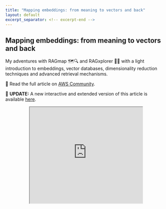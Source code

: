```yaml
---
title: "Mapping embeddings: from meaning to vectors and back"
layout: default
excerpt_separator: <!-- excerpt-end -->
---
```


## Mapping embeddings: from meaning to vectors and back

<!-- excerpt-start -->

My adventures with RAGmap 🗺️🔍 and RAGxplorer 🦙🦺 with a light introduction to embeddings, vector databases, dimensionality reduction techniques and advanced retrieval mechanisms.

📝 Read the full article on [AWS Community](https://community.aws/content/2eoCtgociSBhGfirRM0Tk0PSgxH/mapping-embeddings-from-meaning-to-vectors-and-back).

📢 **UPDATE:** A new interactive and extended version of this article is available [here](https://critical-ai.dev/MappingEmbeddings/).

<div align="center">
<iframe width="70%" height="300px" src="https://critical-ai.dev/MappingEmbeddings">
Your browser doesn't support iframes? Really?!
</iframe>
</div>

<!-- excerpt-end -->